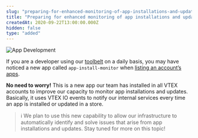 ```yaml
---
slug: "preparing-for-enhanced-monitoring-of-app-installations-and-updates"
title: "Preparing for enhanced monitoring of app installations and updates"
createdAt: 2020-09-22T13:00:00.000Z
hidden: false
type: "added"
---
```


![App Development](https://cdn.jsdelivr.net/gh/vtexdocs/dev-portal-content@main/images/preparing-for-enhanced-monitoring-of-app-installations-and-updates-0.png)

If you are a developer using our [toolbelt](doc:vtex-io-documentation-toolbelt) on a daily basis, you may have noticed a new app called `app-install-monitor` when [listing an account’s apps](doc:vtex-io-documentation-listing-an-accounts-apps).

**No need to worry!** This is a new app our team has installed in all VTEX accounts to improve our capacity to monitor app installations and updates. Basically, it uses VTEX IO events to notify our internal services every time an app is installed or updated in a store.

>ℹ️ We plan to use this new capability to allow our infrastructure to automatically identify and solve issues that arise from app installations and updates. Stay tuned for more on this topic!
